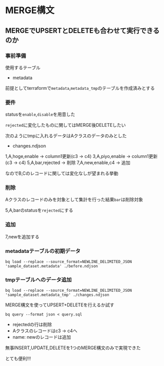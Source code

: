 # MERGE構文

## MERGEでUPSERTとDELETEも合わせて実行できるのか

### 事前準備

使用するテーブル
- metadata

前提としてterraformで`metadata`,`metadata_tmp`のテーブルを作成済みとする

### 要件

statusを`enable`,`disable`を用意した

`rejected`に変化したものに関してはMERGE後DELETEしたい

次のようにtmpに入れるデータはAクラスのデータのみとした

- changes.ndjson

1,A,hoge,enable -> column1更新(c3 -> c4)
3,A,piyo,enable -> column1更新(c3 -> c4)
5,A,bar,rejected -> 削除
7,A,new,enable,c4 -> 追加

なのでB,Cのレコードに関しては変化なしが望まれる挙動

### 削除
Aクラスのレコードのみを対象として集計を行った結果`bar`は削除対象

5,A,barのstatusを`rejected`にする

### 追加

7,newを追加する

### metadataテーブルの初期データ

```shell
bq load --replace --source_format=NEWLINE_DELIMITED_JSON 'sample_dataset.metadata' ./before.ndjson
```


### tmpテーブルへのデータ追加

```shell
bq load --replace --source_format=NEWLINE_DELIMITED_JSON 'sample_dataset.metadata_tmp' ./changes.ndjson
```

MERGE構文を使ってUPSERT+DELETEを行えるか試す


```shell
bq query --format json < query.sql
```

- rejectedの行は削除
- Aクラスのレコードはc3 -> c4へ
- name: newのレコードは追加

無事INSERT,UPDATE,DELETEを1つのMERGE構文のみで実現できた

とても便利!!!
